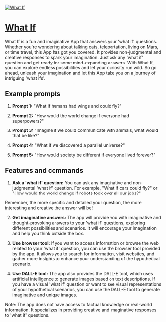 [![What If](https://files.oaiusercontent.com/file-hloXimUwZyIUMKjUs48Zdjd3?se=2123-10-19T13%3A58%3A19Z&sp=r&sv=2021-08-06&sr=b&rscc=max-age%3D31536000%2C%20immutable&rscd=attachment%3B%20filename%3Dc4de4d47-62f3-49bb-bdd9-617e6c26898d.png&sig=t5lbn59reBrA2U/dzdEvpPHMSeKxxI0NENr5zFlmvh0%3D)](https://chat.openai.com/g/g-nxorEMahZ-what-if)

# [What If](https://chat.openai.com/g/g-nxorEMahZ-what-if)

What If is a fun and imaginative App that answers your 'what if' questions. Whether you're wondering about talking cats, teleportation, living on Mars, or time travel, this App has got you covered. It provides non-judgmental and creative responses to spark your imagination. Just ask any 'what if' question and get ready for some mind-expanding answers. With What If, you can explore endless possibilities and let your curiosity run wild. So go ahead, unleash your imagination and let this App take you on a journey of intriguing 'what ifs'.

## Example prompts

1. **Prompt 1:** "What if humans had wings and could fly?"

2. **Prompt 2:** "How would the world change if everyone had superpowers?"

3. **Prompt 3:** "Imagine if we could communicate with animals, what would that be like?"

4. **Prompt 4:** "What if we discovered a parallel universe?"

5. **Prompt 5:** "How would society be different if everyone lived forever?"

## Features and commands

1. **Ask a 'what if' question:** You can ask any imaginative and non-judgmental 'what if' question. For example, "What if cars could fly?" or "How would the world change if robots took over all our jobs?"

Remember, the more specific and detailed your question, the more interesting and creative the answer will be!

2. **Get imaginative answers:** The app will provide you with imaginative and thought-provoking answers to your 'what if' questions, exploring different possibilities and scenarios. It will encourage your imagination and help you think outside the box.

3. **Use browser tool:** If you want to access information or browse the web related to your 'what if' question, you can use the browser tool provided by the app. It allows you to search for information, visit websites, and gather more insights to enhance your understanding of the hypothetical scenario.

4. **Use DALL-E tool:** The app also provides the DALL-E tool, which uses artificial intelligence to generate images based on text descriptions. If you have a visual 'what if' question or want to see visual representations of your hypothetical scenarios, you can use the DALL-E tool to generate imaginative and unique images.

Note: The app does not have access to factual knowledge or real-world information. It specializes in providing creative and imaginative responses to 'what if' questions.